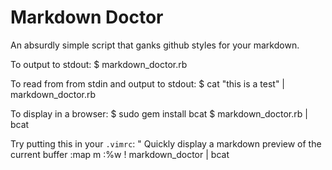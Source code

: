# Markdown Doctor

An absurdly simple script that ganks github styles for your markdown.

To output to stdout:
    $ markdown_doctor.rb <filename>

To read from from stdin and output to stdout:
    $ cat "this is a test" | markdown_doctor.rb

To display in a browser:
    $ sudo gem install bcat
    $ markdown_doctor.rb <filename> | bcat

Try putting this in your `.vimrc`:
    " Quickly display a markdown preview of the current buffer
    :map <leader>m :%w ! markdown_doctor \| bcat<CR><CR>
